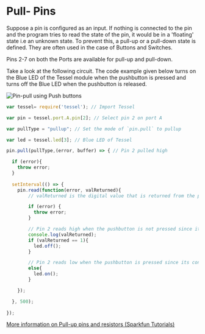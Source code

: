 # Pull- Pins

Suppose a pin is configured as an input. If nothing is connected to the pin and the program tries to read the state of the pin, it would be in a 'floating' state i.e an unknown state. To prevent this, a pull-up or a pull-down state is defined. They are often used in the case of Buttons and Switches.

Pins 2-7 on both the Ports are available for pull-up and pull-down.

Take a look at the following circuit. The code example given below turns on the Blue LED of the Tessel module when the pushbutton is pressed and turns off the Blue LED when the pushbutton is released.

![Pin-pull using Push buttons](http://i.imgur.com/OYJZ8Dp.jpg)

```js
var tessel= require('tessel'); // Import Tessel

var pin = tessel.port.A.pin[2]; // Select pin 2 on port A

var pullType = "pullup"; // Set the mode of `pin.pull` to pullup

var led = tessel.led[3]; // Blue LED of Tessel

pin.pull(pullType,(error, buffer) => { // Pin 2 pulled high

  if (error){
    throw error;
  }
  
  setInterval(() => {
    pin.read(function(error, valReturned){
        // valReturned is the digital value that is returned from the pin

        if (error) {
          throw error;
        }

        // Pin 2 reads high when the pushbutton is not pressed since it is pulled up
        console.log(valReturned);
        if (valReturned == 1){
          led.off();
        }

        // Pin 2 reads low when the pushbutton is pressed since its connection with ground is completed
        else{
          led.on();
        }

    });

  }, 500);
  
});

```
[More information on Pull-up pins and resistors (Sparkfun Tutorials)](https://learn.sparkfun.com/tutorials/pull-up-resistors)
